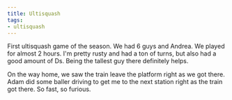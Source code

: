 ```yaml
---
title: Ultisquash
tags:
- ultisquash
---
```


First ultisquash game of the season. We had 6 guys and Andrea. We played for almost 2 hours. I'm pretty rusty and had a ton of turns, but also had a good amount of Ds. Being the tallest guy there definitely helps. 

On the way home, we saw the train leave the platform right as we got there. Adam did some baller driving to get me to the next station right as the train got there. So fast, so furious.
